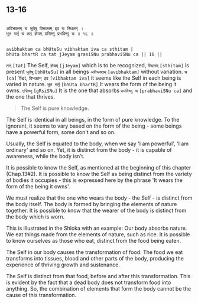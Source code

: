 ## 13-16


```shloka-sa

अविभक्तम् च भूतेषु विभक्तम् इव च स्थितम् ।
भूत भर्तृ च तत् ज्ञेयम् ग्रसिष्णु प्रभविष्णु च ॥ १६ ॥

```
```shloka-sa-hk

avibhaktam ca bhUteSu vibhaktam iva ca sthitam |
bhUta bhartR ca tat jJeyam grasiSNu prabhaviSNu ca || 16 ||

```
`तत्` `[tat]` The Self, `ज्ञेयम्` `[jJeyam]` which is to be recognized, `स्थितम्` `[sthitam]` is present `भूतेषु` `[bhUteSu]` in all beings `अविभक्तम्` `[avibhaktam]` without variation. `च` `[ca]` Yet, `विभक्तम् इव` `[vibhaktam iva]` it seems like the Self in each being is varied in nature. `भूत भर्तृ` `[bhUta bhartR]` It wears the form of the being it owns. `गृसिष्णु` `[gRsiSNu]` It is the one that absorbs `प्रभविष्णु च` `[prabhaviSNu ca]` and the one that thrives.


<a name='applnote_184'></a>
> The Self is pure knowledge.



The Self is identical in all beings, in the form of pure knowledge. To the ignorant, it seems to vary based on the form of the being - some beings have a powerful form, some don't and so on. 

Usually, the Self is equated to the body, when we say 'I am powerful', 'I am ordinary' and so on. Yet, it is distinct from the body - it is capable of awareness, while the body isn’t.

It is possible to know the Self, as mentioned at the beginning of this chapter (Chap.13#2). It is possible to know the Self as being distinct from the variety of bodies it occupies - this is expressed here by the phrase 'It wears the form of the being it owns'. 

We must realize that the one who wears the body - the Self - is distinct from the body itself. The body is formed by bringing the elements of nature together. It is possible to know that the wearer of the body is distinct from the body which is worn. 

This is illustrated in the Shloka with an example: Our body absorbs nature. We eat things made from the elements of nature, such as rice. It is possible to know ourselves as those who eat, distinct from the food being eaten. 

The Self in our body causes the transformation of food. The food we eat transforms into tissues, blood and other parts of the body, producing the experience of thriving growth and sustenance. 

The Self is distinct from that food, before and after this transformation. This is evident by the fact that a dead body does not transform food into anything. So, the combination of elements that form the body cannot be the cause of this transformation.


